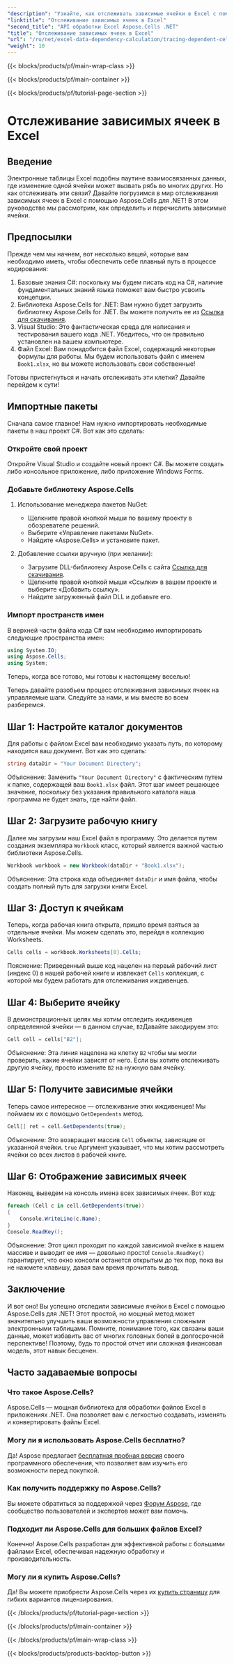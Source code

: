 ```yaml
---
"description": "Узнайте, как отслеживать зависимые ячейки в Excel с помощью Aspose.Cells для .NET, из этого простого руководства."
"linktitle": "Отслеживание зависимых ячеек в Excel"
"second_title": "API обработки Excel Aspose.Cells .NET"
"title": "Отслеживание зависимых ячеек в Excel"
"url": "/ru/net/excel-data-dependency-calculation/tracing-dependent-cells-in-excel/"
"weight": 10
---
```


{{< blocks/products/pf/main-wrap-class >}}

{{< blocks/products/pf/main-container >}}

{{< blocks/products/pf/tutorial-page-section >}}

# Отслеживание зависимых ячеек в Excel

## Введение

Электронные таблицы Excel подобны паутине взаимосвязанных данных, где изменение одной ячейки может вызвать рябь во многих других. Но как отслеживать эти связи? Давайте погрузимся в мир отслеживания зависимых ячеек в Excel с помощью Aspose.Cells для .NET! В этом руководстве мы рассмотрим, как определить и перечислить зависимые ячейки. 

## Предпосылки

Прежде чем мы начнем, вот несколько вещей, которые вам необходимо иметь, чтобы обеспечить себе плавный путь в процессе кодирования:

1. Базовые знания C#: поскольку мы будем писать код на C#, наличие фундаментальных знаний языка поможет вам быстро усвоить концепции.
2. Библиотека Aspose.Cells for .NET: Вам нужно будет загрузить библиотеку Aspose.Cells for .NET. Вы можете получить ее из [Ссылка для скачивания](https://releases.aspose.com/cells/net/).
3. Visual Studio: Это фантастическая среда для написания и тестирования вашего кода .NET. Убедитесь, что он правильно установлен на вашем компьютере. 
4. Файл Excel: Вам понадобится файл Excel, содержащий некоторые формулы для работы. Мы будем использовать файл с именем `Book1.xlsx`, но вы можете использовать свои собственные!

Готовы пристегнуться и начать отслеживать эти клетки? Давайте перейдем к сути!

## Импортные пакеты

Сначала самое главное! Нам нужно импортировать необходимые пакеты в наш проект C#. Вот как это сделать:

### Откройте свой проект

Откройте Visual Studio и создайте новый проект C#. Вы можете создать либо консольное приложение, либо приложение Windows Forms.

### Добавьте библиотеку Aspose.Cells

1. Использование менеджера пакетов NuGet: 
   - Щелкните правой кнопкой мыши по вашему проекту в обозревателе решений.
   - Выберите «Управление пакетами NuGet».
   - Найдите «Aspose.Cells» и установите пакет.

2. Добавление ссылки вручную (при желании): 
   - Загрузите DLL-библиотеку Aspose.Cells с сайта [Ссылка для скачивания](https://releases.aspose.com/cells/net/).
   - Щелкните правой кнопкой мыши «Ссылки» в вашем проекте и выберите «Добавить ссылку».
   - Найдите загруженный файл DLL и добавьте его.

### Импорт пространств имен

В верхней части файла кода C# вам необходимо импортировать следующие пространства имен:

```csharp
using System.IO;
using Aspose.Cells;
using System;
```

Теперь, когда все готово, мы готовы к настоящему веселью!

Теперь давайте разобьем процесс отслеживания зависимых ячеек на управляемые шаги. Следуйте за нами, и мы вместе во всем разберемся.

## Шаг 1: Настройте каталог документов

Для работы с файлом Excel вам необходимо указать путь, по которому находится ваш документ. Вот как это сделать:

```csharp
string dataDir = "Your Document Directory";
```

Объяснение: Заменить `"Your Document Directory"` с фактическим путем к папке, содержащей ваш `Book1.xlsx` файл. Этот шаг имеет решающее значение, поскольку без указания правильного каталога наша программа не будет знать, где найти файл.

## Шаг 2: Загрузите рабочую книгу

Далее мы загрузим наш Excel файл в программу. Это делается путем создания экземпляра `Workbook` класс, который является важной частью библиотеки Aspose.Cells.

```csharp
Workbook workbook = new Workbook(dataDir + "Book1.xlsx");
```

Объяснение: Эта строка кода объединяет `dataDir` и имя файла, чтобы создать полный путь для загрузки книги Excel. 

## Шаг 3: Доступ к ячейкам

Теперь, когда рабочая книга открыта, пришло время взяться за отдельные ячейки. Мы можем сделать это, перейдя в коллекцию Worksheets.

```csharp
Cells cells = workbook.Worksheets[0].Cells;
```

Пояснение: Приведенный выше код нацелен на первый рабочий лист (индекс 0) в нашей рабочей книге и извлекает `Cells` коллекция, с которой мы будем работать для отслеживания иждивенцев.

## Шаг 4: Выберите ячейку

В демонстрационных целях мы хотим отследить иждивенцев определенной ячейки — в данном случае, `B2`Давайте закодируем это:

```csharp
Cell cell = cells["B2"];
```

Объяснение: Эта линия нацелена на клетку `B2` чтобы мы могли проверить, какие ячейки зависят от него. Если вы хотите отслеживать другую ячейку, просто измените `B2` на нужную вам ячейку. 

## Шаг 5: Получите зависимые ячейки

Теперь самое интересное — отслеживание этих иждивенцев! Мы поймаем их с помощью `GetDependents` метод.

```csharp
Cell[] ret = cell.GetDependents(true);
```

Объяснение: Это возвращает массив `Cell` объекты, зависящие от указанной ячейки. `true` Аргумент указывает, что мы хотим рассмотреть ячейки со всех листов в рабочей книге.

## Шаг 6: Отображение зависимых ячеек

Наконец, выведем на консоль имена всех зависимых ячеек. Вот код:

```csharp
foreach (Cell c in cell.GetDependents(true))
{
    Console.WriteLine(c.Name);
}
Console.ReadKey();
```

Объяснение: Этот цикл проходит по каждой зависимой ячейке в нашем массиве и выводит ее имя — довольно просто! `Console.ReadKey()` гарантирует, что окно консоли останется открытым до тех пор, пока вы не нажмете клавишу, давая вам время прочитать вывод.

## Заключение

И вот оно! Вы успешно отследили зависимые ячейки в Excel с помощью Aspose.Cells для .NET! Этот простой, но мощный метод может значительно улучшить ваши возможности управления сложными электронными таблицами. Помните, понимание того, как связаны ваши данные, может избавить вас от многих головных болей в долгосрочной перспективе! Поэтому, будь то простой отчет или сложная финансовая модель, этот навык бесценен.

## Часто задаваемые вопросы

### Что такое Aspose.Cells?
Aspose.Cells — мощная библиотека для обработки файлов Excel в приложениях .NET. Она позволяет вам с легкостью создавать, изменять и конвертировать файлы Excel.

### Могу ли я использовать Aspose.Cells бесплатно?
Да! Aspose предлагает [бесплатная пробная версия](https://releases.aspose.com/) своего программного обеспечения, что позволяет вам изучить его возможности перед покупкой.

### Как получить поддержку по Aspose.Cells?
Вы можете обратиться за поддержкой через [Форум Aspose](https://forum.aspose.com/c/cells/9), где сообщество пользователей и экспертов может вам помочь. 

### Подходит ли Aspose.Cells для больших файлов Excel?
Конечно! Aspose.Cells разработан для эффективной работы с большими файлами Excel, обеспечивая надежную обработку и производительность.

### Могу ли я купить Aspose.Cells?
Да! Вы можете приобрести Aspose.Cells через их [купить страницу](https://purchase.aspose.com/buy) для гибких вариантов лицензирования.

{{< /blocks/products/pf/tutorial-page-section >}}

{{< /blocks/products/pf/main-container >}}

{{< /blocks/products/pf/main-wrap-class >}}

{{< blocks/products/products-backtop-button >}}